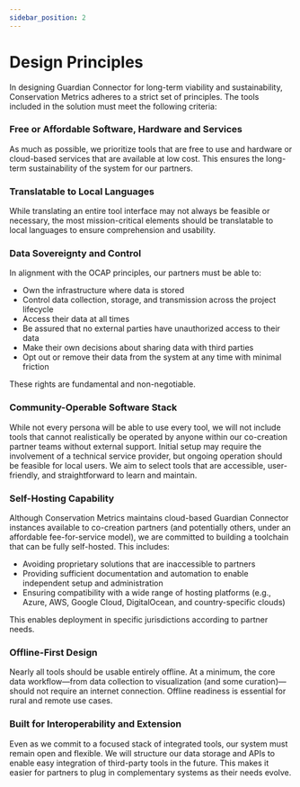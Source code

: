 ```yaml
---
sidebar_position: 2
---
```


# Design Principles

In designing Guardian Connector for long-term viability and sustainability, Conservation Metrics adheres to a strict set of principles. The tools included in the solution must meet the following criteria:

### Free or Affordable Software, Hardware and Services
As much as possible, we prioritize tools that are free to use and hardware or cloud-based services that are available at low cost. This ensures the long-term sustainability of the system for our partners.

### Translatable to Local Languages
While translating an entire tool interface may not always be feasible or necessary, the most mission-critical elements should be translatable to local languages to ensure comprehension and usability.

### Data Sovereignty and Control
In alignment with the OCAP principles, our partners must be able to:
- Own the infrastructure where data is stored
- Control data collection, storage, and transmission across the project lifecycle
- Access their data at all times
- Be assured that no external parties have unauthorized access to their data
- Make their own decisions about sharing data with third parties
- Opt out or remove their data from the system at any time with minimal friction

These rights are fundamental and non-negotiable.

### Community-Operable Software Stack
While not every persona will be able to use every tool, we will not include tools that cannot realistically be operated by anyone within our co-creation partner teams without external support. Initial setup may require the involvement of a technical service provider, but ongoing operation should be feasible for local users. We aim to select tools that are accessible, user-friendly, and straightforward to learn and maintain.

### Self-Hosting Capability
Although Conservation Metrics maintains cloud-based Guardian Connector instances available to co-creation partners (and potentially others, under an affordable fee-for-service model), we are committed to building a toolchain that can be fully self-hosted. This includes:
- Avoiding proprietary solutions that are inaccessible to partners
- Providing sufficient documentation and automation to enable independent setup and administration
- Ensuring compatibility with a wide range of hosting platforms (e.g., Azure, AWS, Google Cloud, DigitalOcean, and country-specific clouds)

This enables deployment in specific jurisdictions according to partner needs.

### Offline-First Design
Nearly all tools should be usable entirely offline. At a minimum, the core data workflow—from data collection to visualization (and some curation)—should not require an internet connection. Offline readiness is essential for rural and remote use cases.

### Built for Interoperability and Extension
Even as we commit to a focused stack of integrated tools, our system must remain open and flexible. We will structure our data storage and APIs to enable easy integration of third-party tools in the future. This makes it easier for partners to plug in complementary systems as their needs evolve.